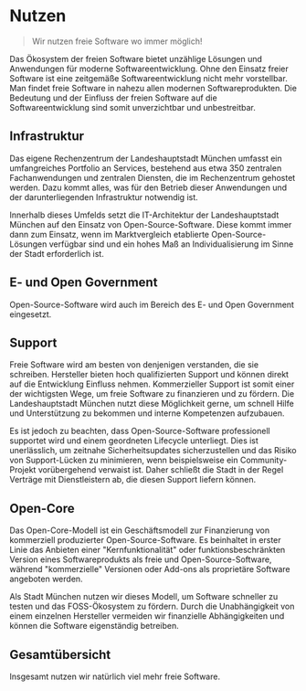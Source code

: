
<script setup>
import TagTile from "../.vitepress/components/TagTile.vue";
import TagList from "../.vitepress/components/TagList.vue";
import TagFilter from "../.vitepress/components/TagFilter.vue";
import { ref } from 'vue';

const selectedFilters = ref(['foss'])
</script>


# Nutzen

> Wir nutzen freie Software wo immer möglich!  

Das Ökosystem der freien Software bietet unzählige Lösungen und Anwendungen für moderne Softwareentwicklung.
Ohne den Einsatz freier Software ist eine zeitgemäße Softwareentwicklung nicht mehr vorstellbar.
Man findet freie Software in nahezu allen modernen Softwareprodukten.
Die Bedeutung und der Einfluss der freien Software auf die Softwareentwicklung sind somit unverzichtbar und unbestreitbar.

## Infrastruktur

Das eigene Rechenzentrum der Landeshauptstadt München umfasst ein umfangreiches Portfolio an Services, bestehend aus etwa 350 zentralen Fachanwendungen und zentralen Diensten, die im Rechenzentrum gehostet werden.
Dazu kommt alles, was für den Betrieb dieser Anwendungen und der darunterliegenden Infrastruktur notwendig ist.

Innerhalb dieses Umfelds setzt die IT-Architektur der Landeshauptstadt München auf den Einsatz von Open-Source-Software.
Diese kommt immer dann zum Einsatz, wenn im Marktvergleich etablierte Open-Source-Lösungen verfügbar sind und ein hohes Maß an Individualisierung im Sinne der Stadt erforderlich ist.

<TagTile :tag-names="['infrastruktur']" />

## E- und Open Government 

Open-Source-Software wird auch im Bereich des E- und Open Government eingesetzt.

<TagTile :tag-names="['opengovernment']" />

## Support

Freie Software wird am besten von denjenigen verstanden, die sie schreiben.
Hersteller bieten hoch qualifizierten Support und können direkt auf die Entwicklung Einfluss nehmen.
Kommerzieller Support ist somit einer der wichtigsten Wege, um freie Software zu finanzieren und zu fördern.
Die Landeshauptstadt München nutzt diese Möglichkeit gerne, um schnell Hilfe und Unterstützung zu bekommen und interne Kompetenzen aufzubauen.

Es ist jedoch zu beachten, dass Open-Source-Software professionell supportet wird und einem geordneten Lifecycle unterliegt.
Dies ist unerlässlich, um zeitnahe Sicherheitsupdates sicherzustellen und das Risiko von Support-Lücken zu minimieren, wenn beispielsweise ein Community-Projekt vorübergehend verwaist ist.
Daher schließt die Stadt in der Regel Verträge mit Dienstleistern ab, die diesen Support liefern können.

<TagTile :tag-names="['support']" />

## Open-Core

Das Open-Core-Modell ist ein Geschäftsmodell zur Finanzierung von kommerziell produzierter Open-Source-Software.
Es beinhaltet in erster Linie das Anbieten einer "Kernfunktionalität" oder funktionsbeschränkten Version eines Softwareprodukts als freie und Open-Source-Software, während "kommerzielle" Versionen oder Add-ons als proprietäre Software angeboten werden.

Als Stadt München nutzen wir dieses Modell, um Software schneller zu testen und das FOSS-Ökosystem zu fördern.
Durch die Unabhängigkeit von einem einzelnen Hersteller vermeiden wir finanzielle Abhängigkeiten und können die Software eigenständig betreiben.

<TagTile :tag-names="['opencore']" />


## Gesamtübersicht

Insgesamt nutzen wir natürlich viel mehr freie Software.

<ClientOnly>

<TagFilter
v-model="selectedFilters"
/>

<TagTile
:tag-names="selectedFilters"
show-tags
/>

</ClientOnly>
